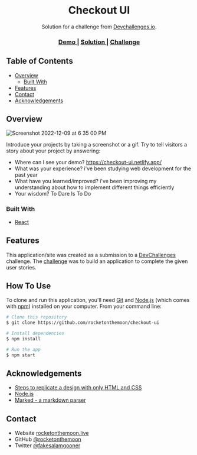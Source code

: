 <!-- Please update value in the {}  -->

<h1 align="center">Checkout UI</h1>

<div align="center">
   Solution for a challenge from  <a href="http://devchallenges.io" target="_blank">Devchallenges.io</a>.
</div>

<div align="center">
  <h3>
    <a href="https://checkout-ui.netlify.app/">
      Demo
    </a>
    <span> | </span>
    <a href="https://checkout-ui.netlify.app/">
      Solution
    </a>
    <span> | </span>
    <a href="https://devchallenges.io/challenges/0J1NxxGhOUYVqihwegfO">
      Challenge
    </a>
  </h3>
</div>

<!-- TABLE OF CONTENTS -->

## Table of Contents

- [Overview](#overview)
  - [Built With](#built-with)
- [Features](#features)
- [Contact](#contact)
- [Acknowledgements](#acknowledgements)

<!-- OVERVIEW -->

## Overview

![Screenshot 2022-12-09 at 6 35 00 PM](https://user-images.githubusercontent.com/90383172/206780012-11daf2bb-c6f4-4fc6-b3c2-61b3dcab2dff.jpg)

Introduce your projects by taking a screenshot or a gif. Try to tell visitors a story about your project by answering:

- Where can I see your demo? https://checkout-ui.netlify.app/
- What was your experience? i've been studying web development for the past year
- What have you learned/improved? i've been improving my understanding about how to implement different things efficiently
- Your wisdom? To Dare Is To Do

### Built With

<!-- This section should list any major frameworks that you built your project using. Here are a few examples.-->

- [React](https://reactjs.org/)

## Features

<!-- List the features of your application or follow the template. Don't share the figma file here :) -->

This application/site was created as a submission to a [DevChallenges](https://devchallenges.io/challenges) challenge. The [challenge](https://devchallenges.io/challenges/0J1NxxGhOUYVqihwegfO) was to build an application to complete the given user stories.

## How To Use

To clone and run this application, you'll need [Git](https://git-scm.com) and [Node.js](https://nodejs.org/en/download/) (which comes with [npm](http://npmjs.com)) installed on your computer. From your command line:

```bash
# Clone this repository
$ git clone https://github.com/rocketonthemoon/checkout-ui

# Install dependencies
$ npm install

# Run the app
$ npm start
```

## Acknowledgements

<!-- This section should list any articles or add-ons/plugins that helps you to complete the project. This is optional but it will help you in the future. For exmpale -->

- [Steps to replicate a design with only HTML and CSS](https://devchallenges-blogs.web.app/how-to-replicate-design/)
- [Node.js](https://nodejs.org/)
- [Marked - a markdown parser](https://github.com/chjj/marked)

## Contact

- Website [rocketonthemoon.live](https://rocketonthemoon.live)
- GitHub [@rocketonthemoon](https://github.com/rocketonthemoon)
- Twitter [@fakesalamgooner](https://twitter.com/fakesalamgooner)
